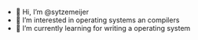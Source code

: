 - 👋 Hi, I’m @sytzemeijer
- 👀 I’m interested in operating systems an compilers
- 🌱 I’m currently learning for writing a operating system

<!---
sytzemeijer/sytzemeijer is a ✨ special ✨ repository because its `README.md` (this file) appears on your GitHub profile.
You can click the Preview link to take a look at your changes.
--->
